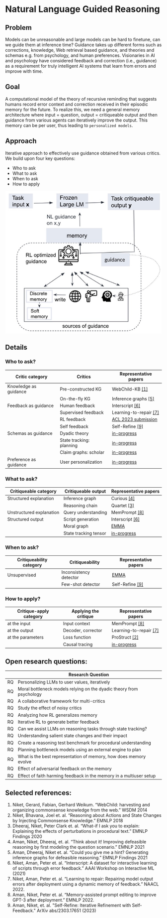 # Natural Language Guided Reasoning

## Problem
Models can be unreasonable and large models can be hard to finetune, can we guide them at inference time? Guidance takes up different forms such as corrections, knowledge, Web retrieval based guidance, and theories and schemas e.g. from psychology, and human preferences. Visionaries in AI and psychology have considered feedback and correction (i.e., guidance) as a requirement for truly intelligent AI systems that learn from errors and improve with time.

## Goal
A computational model of the theory of recursive reminding that suggests humans record error context and correction received in their episodic memory for the future. To realize this, we need a general memory architecture where input = question, output = critiqueable output and then guidance from various agents can iteratively improve the output. This memory can be per user, thus leading to `personalized models`.

## Approach
Iterative approach to effectively use guidance obtained from various critics. We build upon four key questions:
- Who to ask
- What to ask
- When to ask
- How to apply


![NL Guided Reasoning](https://raw.githubusercontent.com/nikett/about/main/nl-guided-reasoning.jpg)


## Details

### Who to ask?
|Critic category        | Critics                 | Representative papers     |
|---                    |---                      |---                        |
|Knowledge as guidance  |Pre-constructed KG       | WebChild-KB [[1]](https://www.mpi-inf.mpg.de/departments/databases-and-information-systems/research/yago-naga/commonsense/webchild)       |
|                       |On-the-fly KG            | Inference graphs [[5]](https://aclanthology.org/2021.findings-acl.456.pdf)  |
|Feedback as guidance   |Human feedback           | Interscript [[6]](https://www.semanticscholar.org/paper/Interscript%3A-A-dataset-for-interactive-learning-of-Tandon-Madaan/07d5bba7d2bc511c88eb143a926d3c297298ad15) |
|                       |Supervised feedback      | Learning-to-repair [[7]](https://aclanthology.org/2022.findings-naacl.26/)|
|                       |RL feedback              | [ACL 2023 submission](https://niket.tandon.info)   |
|                       |Self feedback            | Self-Refine [[9]](https://selfrefine.info/)      |
|Schemas as guidance    |Dyadic theory            | [in-progress](https://github.com/allenai/emma/tree/dev)           |
|                       |State tracking: planning | [in-progress](https://github.com/allenai/openpi_v2)           |
|                       |Claim graphs: scholar    | [in-progress](https://github.com/nikett/claimgraph)           |
|Preference as guidance |User personalization     | [in-progress](https://niket.tandon.info)           |



### What to ask?
|Critiqueable category    | Critiqueable output     | Representative papers  |
|---                      |---                      |---                     |
|Structured explanation   | Inference graph         | Curious [[4]](https://aclanthology.org/2021.emnlp-main.508/)  |
|                         | Reasoning chain         | Quartet [[3]](https://aclanthology.org/2020.findings-emnlp.300.pdf)       |
|Unstructured explanation | Query understanding     | MemPrompt [[8]](https://memprompt.com) | 
|Structured output        | Script generation       | Interscript [[6]](https://www.semanticscholar.org/paper/Interscript%3A-A-dataset-for-interactive-learning-of-Tandon-Madaan/07d5bba7d2bc511c88eb143a926d3c297298ad15) |
|                         | Moral graph             | [EMMA](https://github.com/nikett/emma) |
|                         | State tracking tensor   | [in-progress](https://github.com/allenai/openpi_v2)         |



### When to ask?
|Critiqueability category | Critiqueability       | Representative papers |
|---                      |---                    |---                    |
|Unsupervised             | Inconsistency detector| [EMMA](https://github.com/nikett/emma)| 
|                         | Few-shot detector     | Self-Refine [[9]](https://selfrefine.info/) |



### How to apply?
|Critique-apply category | Applying the critique | Representative papers  |
|---                     |---                    |---                     |
|at the input            | Input context         | MemPrompt [[8]](https://memprompt.com) | 
|at the output           | Decoder, corrector    | Learning-to-repair [[7]](https://aclanthology.org/2022.findings-naacl.26/) |
|at the parameters       | Loss function         | ProStruct [[2]](https://aclanthology.org/D18-1006.pdf) |
|                        | Causal tracing        | [in-progress](https://niket.tandon.info) |



## Open research questions:
|  | Research Question |
|---|---|
|RQ| Personalizing LLMs to user values, iteratively | 
|RQ| Moral bottleneck models relying on the dyadic theory from psychology |
|RQ| A collaborative framework for multi-critics |
|RQ| Study the effect of noisy critics | 
|RQ| Analyzing how RL generalizes memory | 
|RQ| Iterative RL to generate better feedback | 
|RQ| Can we assist LLMs on reasoning tasks through state tracking? |
|RQ| Understanding salient state changes and their impact|
|RQ| Create a reasoning test benchmark for procedural understanding |
|RQ| Planning bottleneck models using an external engine to plan |
|RQ| What is the best representation of memory, how does memory evolve |
|RQ| Effect of adversarial feedback on the memory |
|RQ| Effect of faith harming feedback in the memory in a multiuser setup |



## Selected references:
1. Niket, Gerard, Fabian, Gerhard Weikum. “WebChild: harvesting and organizing commonsense knowledge from the web.” WSDM 2014
2. Niket, Bhavana, Joel et. al. “Reasoning about Actions and State Changes by Injecting Commonsense Knowledge.” EMNLP 2018
3. Dheeraj, Niket, Peter Clark et. al. “What-if I ask you to explain: Explaining the effects of perturbations in procedural text.” EMNLP Findings 2020
4. Aman, Niket, Dheeraj, et. al. “Think about it! Improving defeasible reasoning by first modeling the question scenario.” EMNLP 2021
5. Aman, Dheeraj, Niket et. al. “Could you give me a hint? Generating inference graphs for defeasible reasoning.” EMNLP Findings 2021
6. Niket, Aman, Peter et. al. “Interscript: A dataset for interactive learning of scripts through error feedback.” AAAI Workshop on Interactive ML (2021)
7. Niket, Aman, Peter et. al. “Learning to repair: Repairing model output errors after deployment using a dynamic memory of feedback.” NAACL 2022.
8. Aman, Niket, Peter et. al. “Memory-assisted prompt editing to improve GPT-3 after deployment.” EMNLP 2022.
9. Aman, Niket, et. al. "Self-Refine: Iterative Refinement with Self-Feedback." ArXiv abs/2303.17651 (2023)


